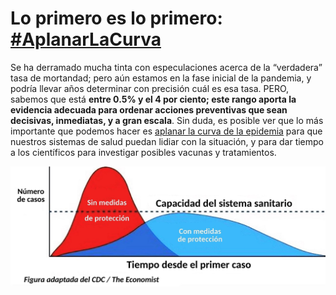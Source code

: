 # Lo primero es lo primero: [**\#AplanarLaCurva**](https://twitter.com/hashtag/AplanarLaCurva?src=hashtag_click)

Se ha derramado mucha tinta con especulaciones acerca de la “verdadera” tasa de mortandad; pero aún estamos en la fase inicial de la pandemia, y podría llevar años determinar con precisión cuál es esa tasa. PERO, sabemos que está **entre 0.5% y el 4 por ciento; este rango aporta  la evidencia adecuada para ordenar acciones preventivas que sean decisivas, inmediatas, y a gran escala**. Sin duda, es posible ver que lo más importante que podemos hacer es [aplanar la curva de la epidemia](https://www.economist.com/briefing/2020/02/29/covid-19-is-now-in-50-countries-and-things-will-get-worse) para que nuestros sistemas de salud puedan lidiar con la situación, y para dar tiempo a los científicos para investigar posibles vacunas y tratamientos.

![](/images/es/Aplanar-La-Curva.png)
